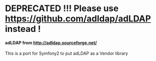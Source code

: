 DEPRECATED !!! Please use https://github.com/adldap/adLDAP instead !
====================================================================


#### adLDAP from http://adldap.sourceforge.net/

This is a port for Symfony2 to put adLDAP as a Vendor library
